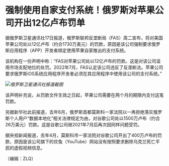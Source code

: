 # 强制使用自家支付系统！俄罗斯对苹果公司开出12亿卢布罚单

据俄罗斯卫星通讯社17日报道，俄罗斯联邦反垄断局（FAS）周二宣布，将对美国苹果公司处以12亿卢布（约合1730万美元）的罚款，原因是该公司强制要求俄罗斯应用程序（APP）开发者绑定使用苹果自家推出的支付系统。

该机构在一份声明中称：“FAS对苹果公司处以12亿卢布的罚款。这是对该公司滥用市场支配地位的处罚。2022年7月，FAS认定该公司违反了反垄断法。苹果公司要求俄罗斯iOS系统应用程序开发者必须在其应用程序中使用该公司的支付系统。”

![](https://inews.gtimg.com/news_bt/OtSPVNrQwRjaVVlKNgMqLJCbbt0Ws9TzGtcrp8JTnKtbgAA/1000)_俄罗斯卫星通讯社报道截图_

该声明补充说，从罚款文件生效之日起，苹果公司需要在两个月的期限内支付这笔罚款。

另据新华社此前报道，去年6月，俄罗斯首都莫斯科一家法院以一再拒绝落实俄罗斯个人用户“数据本地化”相关法律规定为由，对谷歌公司处以1500万卢布（约合26万美元）罚款。这是谷歌公司继2021年7月后再次因同样问题受罚。

据央视新闻报道，去年4月，莫斯科市一家法院对谷歌公司开出了400万卢布的罚款，原因是该公司旗下的优兔（YouTube）网站没有按照要求删除乌克兰死亡平民的虚假视频信息。

（编辑：ZLQ）

